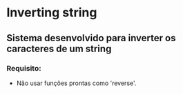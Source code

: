 # Inverting string

## Sistema desenvolvido para inverter os caracteres de um string

### Requisito:
- Não usar funções prontas como 'reverse'.